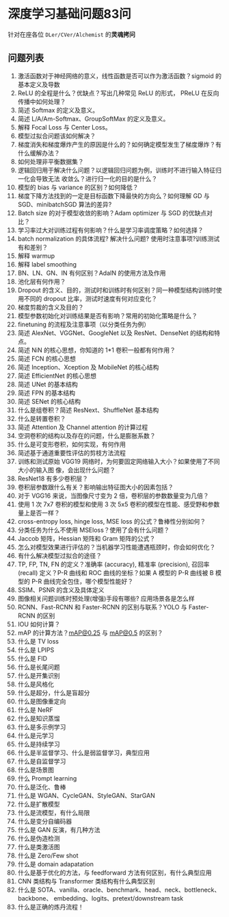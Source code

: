 # 深度学习基础问题83问
针对在座各位 `DLer/CVer/Alchemist` 的**灵魂拷问**

## 问题列表
1. 激活函数对于神经网络的意义，线性函数是否可以作为激活函数？sigmoid 的基本定义及导数
2. ReLU 的全程是什么？优缺点？写出几种常见 ReLU 的形式， PReLU 在反向传播中如何处理？
3. 简述 Softmax 的定义及意义。
4. 简述 L/A/Am-Softmax、GroupSoftMax 的定义及意义。
5. 解释 Focal Loss 与 Center Loss。
6. 模型过拟合问题该如何解决？
7. 梯度消失和梯度爆炸产生的原因是什么的？如何确定模型发生了梯度爆炸？有什么缓解办法？
8. 如何处理非平衡数据集？
9. 逻辑回归用于解决什么问题？以逻辑回归问题为例，训练时不进行输入特征归一化会导致无法
收敛么？进行归一化的目的是什么？
10. 模型的 bias 与 variance 的区别？如何降低？
11. 梯度下降方法找到的一定是目标函数下降最快的方向么？如何理解 GD 与 SGD、minibatchSGD
算法的差异?
12. Batch size 的对于模型收敛的影响？Adam optimizer 与 SGD 的优缺点对比？
13. 学习率过大对训练过程有何影响？什么是学习率调度策略？如何选择？
14. batch normalization 的具体流程? 解决什么问题? 使用时注意事项?训练测试有和差别？
15. 解释 warmup
16. 解释 label smoothing
17. BN、LN、GN、IN 有何区别？AdaIN 的使用方法及作用
18. 池化层有何作用？
19. Dropout 的含义、目的，测试时和训练时有何区别？同一种模型结构训练时使用不同的
dropout 比率，测试时速度有何对应变化？
20. 梯度剪裁的含义及目的？ 
21. 模型参数初始化对训练结果是否有影响？常用的初始化策略是什么？
22. finetuning 的流程及注意事项（以分类任务为例）
23. 简述 AlexNet、VGGNet、GoogleNet 以及 ResNet、DenseNet 的结构和特点。
24. 简述 NiN 的核心思想，你知道的 1*1 卷积一般都有何作用？
25. 简述 FCN 的核心思想
26. 简述 Inception、Xception 及 MobileNet 的核心结构
27. 简述 EfficientNet 的核心思想
28. 简述 UNet 的基本结构
29. 简述 FPN 的基本结构
30. 简述 SENet 的核心结构
31. 什么是组卷积？简述 ResNext、ShuffleNet 基本结构
32. 什么是转置卷积？
33. 简述 Attention 及 Channel attention 的计算过程
34. 空洞卷积的结构以及存在的问题，什么是膨胀系数？
35. 什么是可变形卷积，如何实现，有何作用
36. 简述基于通道重要性评估的剪枝方法流程
37. 训练和测试原始 VGG19 网络时，为何要固定网络输入大小？如果使用了不同大小的输入图
像，会出现什么问题？
38. ResNet18 有多少卷积层？
39. 卷积层参数跟什么有关？影响输出特征图大小的因素包括？
40. 对于 VGG16 来说，当图像尺寸变为 2 倍，卷积层的参数数量变为几倍？
41. 使用 1 次 7x7 卷积的模型和使用 3 次 5x5 卷积的模型在性能、感受野和参数量上是否一样？
42. cross-entropy loss, hinge loss, MSE loss 的公式？鲁棒性分别如何？
43. 分类任务为什么不使用 MSEloss？使用了会有什么问题？
44. Jaccob 矩阵，Hessian 矩阵和 Gram 矩阵的公式？
45. 怎么对模型效果进行评估的？当机器学习性能遭遇瓶颈时，你会如何优化？
46. 有什么解决模型过拟合的途径？
47. TP, FP, TN, FN 的定义？准确率 (accuracy), 精准率 (precision), 召回率 (recall) 定义？P-R 曲线和
ROC 曲线的坐标？如果 A 模型的 P-R 曲线被 B 模型的 P-R 曲线完全包住，哪个模型性能好？
48. SSIM、PSNR 的含义及具体定义
49. 图像相关问题训练时预处理(增强)手段有哪些? 应用场景各是怎么样
50. RCNN、Fast-RCNN 和 Faster-RCNN 的区别与联系？YOLO 与 Faster-RCNN 的区别
51. IOU 如何计算？
52. mAP 的计算方法？mAP@0.25 与 mAP@0.5 的区别？
53. 什么是 TV loss
54. 什么是 LPIPS
55. 什么是 FID
56. 什么是长尾问题
57. 什么是开集识别
58. 什么是风格化
59. 什么是超分，什么是盲超分
60. 什么是图像重定向
61. 什么是 NeRF
62. 什么是知识蒸馏
63. 什么是多示例学习
64. 什么是元学习
65. 什么是持续学习
66. 什么是半监督学习、什么是弱监督学习，典型应用
67. 什么是自监督学习
68. 什么是场景图
69. 什么 Prompt learning
70. 什么是泛化、鲁棒
71. 什么是 WGAN、CycleGAN、StyleGAN、StarGAN
72. 什么是扩散模型
73. 什么是流模型，有什么局限
74. 什么是变分自编码器
75. 什么是 GAN 反演，有几种方法
76. 什么是伪造检测
77. 什么是类激活图
78. 什么是 Zero/Few shot
79. 什么是 domain adapatation
80. 什么是基于优化的方法，与 feedforward 方法有何区别，有什么典型应用
81. CNN 类结构与 Transformer 类结构有什么典型区别
82. 什么是 SOTA、vanilla、oracle、benchmark、head、neck、bottleneck、backbone、
embedding、logits、pretext/downstream task
83. 什么是正确的炼丹流程！
